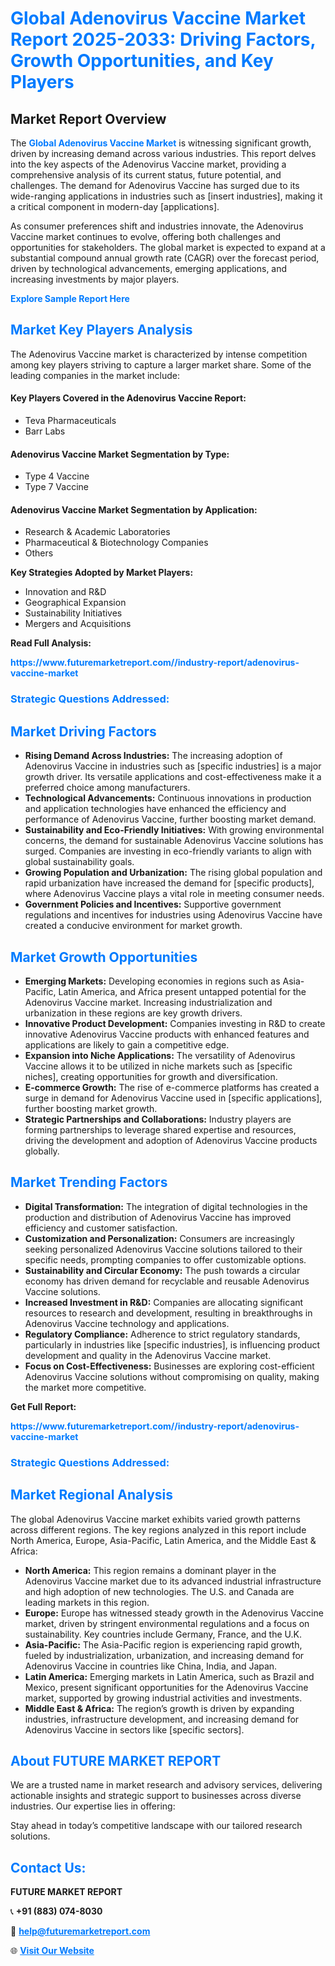 <h1 style="color: #007BFF;">Global Adenovirus Vaccine Market Report 2025-2033: Driving Factors, Growth Opportunities, and Key Players</h1>

<section id="overview">
<h2>Market Report Overview</h2>
<p>The <a href="https://www.futuremarketreport.com//industry-report/adenovirus-vaccine-market" style="color: #007BFF; text-decoration: none;"><strong>Global Adenovirus Vaccine Market</strong></a> is witnessing significant growth, driven by increasing demand across various industries. This report delves into the key aspects of the Adenovirus Vaccine market, providing a comprehensive analysis of its current status, future potential, and challenges. The demand for Adenovirus Vaccine has surged due to its wide-ranging applications in industries such as [insert industries], making it a critical component in modern-day [applications].</p>
<p>As consumer preferences shift and industries innovate, the Adenovirus Vaccine market continues to evolve, offering both challenges and opportunities for stakeholders. The global market is expected to expand at a substantial compound annual growth rate (CAGR) over the forecast period, driven by technological advancements, emerging applications, and increasing investments by major players.</p>
</section>

<section id="overview">
<p><a href="https://www.futuremarketreport.com//request-sample/reportId=89027" style="color: #007BFF; text-decoration: none;"><strong>Explore Sample Report Here</strong></a></p>
</section>

<section id="key-players">
<h2 style="color: #007BFF;">Market Key Players Analysis</h2>
<p>The Adenovirus Vaccine market is characterized by intense competition among key players striving to capture a larger market share. Some of the leading companies in the market include:</p>
<h4>Key Players Covered in the Adenovirus Vaccine Report:</h4>
<ul><li>Teva Pharmaceuticals</li><li>Barr Labs</li></ul>
<h4>Adenovirus Vaccine Market Segmentation by Type:</h4>
<ul><li>Type 4 Vaccine</li><li>Type 7 Vaccine</li></ul>

<h4>Adenovirus Vaccine Market Segmentation by Application:</h4>
<ul><li>Research &amp; Academic Laboratories</li><li>Pharmaceutical &amp; Biotechnology Companies</li><li>Others</li></ul>
<p><strong>Key Strategies Adopted by Market Players:</strong></p>
<ul>
<li>Innovation and R&D</li>
<li>Geographical Expansion</li>
<li>Sustainability Initiatives</li>
<li>Mergers and Acquisitions</li>
</ul>
</section>

<section>
<p><strong>Read Full Analysis: </strong></p><a href="https://www.futuremarketreport.com//industry-report/adenovirus-vaccine-market" style="color: #007BFF; text-decoration: none;"><strong>https://www.futuremarketreport.com//industry-report/adenovirus-vaccine-market</strong></a>
<h3 style="color: #007BFF;">Strategic Questions Addressed:</h3>
</section>

<section id="driving-factors">
<h2 style="color: #007BFF;">Market Driving Factors</h2>
<ul>
<li><strong>Rising Demand Across Industries:</strong> The increasing adoption of Adenovirus Vaccine in industries such as [specific industries] is a major growth driver. Its versatile applications and cost-effectiveness make it a preferred choice among manufacturers.</li>
<li><strong>Technological Advancements:</strong> Continuous innovations in production and application technologies have enhanced the efficiency and performance of Adenovirus Vaccine, further boosting market demand.</li>
<li><strong>Sustainability and Eco-Friendly Initiatives:</strong> With growing environmental concerns, the demand for sustainable Adenovirus Vaccine solutions has surged. Companies are investing in eco-friendly variants to align with global sustainability goals.</li>
<li><strong>Growing Population and Urbanization:</strong> The rising global population and rapid urbanization have increased the demand for [specific products], where Adenovirus Vaccine plays a vital role in meeting consumer needs.</li>
<li><strong>Government Policies and Incentives:</strong> Supportive government regulations and incentives for industries using Adenovirus Vaccine have created a conducive environment for market growth.</li>
</ul>
</section>

<section id="growth-opportunities">
<h2 style="color: #007BFF;">Market Growth Opportunities</h2>
<ul>
<li><strong>Emerging Markets:</strong> Developing economies in regions such as Asia-Pacific, Latin America, and Africa present untapped potential for the Adenovirus Vaccine market. Increasing industrialization and urbanization in these regions are key growth drivers.</li>
<li><strong>Innovative Product Development:</strong> Companies investing in R&D to create innovative Adenovirus Vaccine products with enhanced features and applications are likely to gain a competitive edge.</li>
<li><strong>Expansion into Niche Applications:</strong> The versatility of Adenovirus Vaccine allows it to be utilized in niche markets such as [specific niches], creating opportunities for growth and diversification.</li>
<li><strong>E-commerce Growth:</strong> The rise of e-commerce platforms has created a surge in demand for Adenovirus Vaccine used in [specific applications], further boosting market growth.</li>
<li><strong>Strategic Partnerships and Collaborations:</strong> Industry players are forming partnerships to leverage shared expertise and resources, driving the development and adoption of Adenovirus Vaccine products globally.</li>
</ul>
</section>

<section id="trending-factors">
<h2 style="color: #007BFF;">Market Trending Factors</h2>
<ul>
<li><strong>Digital Transformation:</strong> The integration of digital technologies in the production and distribution of Adenovirus Vaccine has improved efficiency and customer satisfaction.</li>
<li><strong>Customization and Personalization:</strong> Consumers are increasingly seeking personalized Adenovirus Vaccine solutions tailored to their specific needs, prompting companies to offer customizable options.</li>
<li><strong>Sustainability and Circular Economy:</strong> The push towards a circular economy has driven demand for recyclable and reusable Adenovirus Vaccine solutions.</li>
<li><strong>Increased Investment in R&D:</strong> Companies are allocating significant resources to research and development, resulting in breakthroughs in Adenovirus Vaccine technology and applications.</li>
<li><strong>Regulatory Compliance:</strong> Adherence to strict regulatory standards, particularly in industries like [specific industries], is influencing product development and quality in the Adenovirus Vaccine market.</li>
<li><strong>Focus on Cost-Effectiveness:</strong> Businesses are exploring cost-efficient Adenovirus Vaccine solutions without compromising on quality, making the market more competitive.</li>
</ul>
</section>

<section>
<p><strong>Get Full Report: </strong></p><a href="https://www.futuremarketreport.com//industry-report/adenovirus-vaccine-market" style="color: #007BFF; text-decoration: none;"><strong>https://www.futuremarketreport.com//industry-report/adenovirus-vaccine-market</strong></a>
<h3 style="color: #007BFF;">Strategic Questions Addressed:</h3>
</section>


<section id="regional-analysis">
<h2 style="color: #007BFF;">Market Regional Analysis</h2>
<p>The global Adenovirus Vaccine market exhibits varied growth patterns across different regions. The key regions analyzed in this report include North America, Europe, Asia-Pacific, Latin America, and the Middle East & Africa:</p>
<ul>
<li><strong>North America:</strong> This region remains a dominant player in the Adenovirus Vaccine market due to its advanced industrial infrastructure and high adoption of new technologies. The U.S. and Canada are leading markets in this region.</li>
<li><strong>Europe:</strong> Europe has witnessed steady growth in the Adenovirus Vaccine market, driven by stringent environmental regulations and a focus on sustainability. Key countries include Germany, France, and the U.K.</li>
<li><strong>Asia-Pacific:</strong> The Asia-Pacific region is experiencing rapid growth, fueled by industrialization, urbanization, and increasing demand for Adenovirus Vaccine in countries like China, India, and Japan.</li>
<li><strong>Latin America:</strong> Emerging markets in Latin America, such as Brazil and Mexico, present significant opportunities for the Adenovirus Vaccine market, supported by growing industrial activities and investments.</li>
<li><strong>Middle East & Africa:</strong> The region’s growth is driven by expanding industries, infrastructure development, and increasing demand for Adenovirus Vaccine in sectors like [specific sectors].</li>
</ul>
</section>

<footer>
<h2 style="color: #007BFF;">About FUTURE MARKET REPORT</h2>
<p>We are a trusted name in market research and advisory services, delivering actionable insights and strategic support to businesses across diverse industries. Our expertise lies in offering:</p>

<p>Stay ahead in today’s competitive landscape with our tailored research solutions.</p>

<h2 style="color: #007BFF;">Contact Us:</h2>
<p><strong>FUTURE MARKET REPORT</strong></p>
<p>📞 <strong>+91 (883) 074-8030</strong></p>
<p>📧 <strong><a href="mailto:help@futuremarketreport.com" style="color: #007BFF;">help@futuremarketreport.com</a></strong></p>
<p>🌐 <strong><a href="https://www.futuremarketreport.com/" style="color: #007BFF;">Visit Our Website</a></strong></p>
</footer>